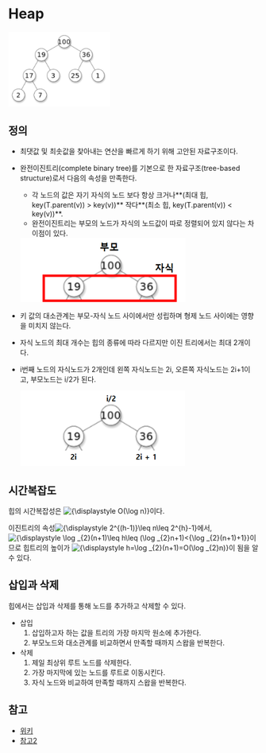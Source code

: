 # Heap

<img src="images/heap/image-20200826010304457.png" alt="image-20200826010304457" style="zoom:80%;" />

## 정의

- 최댓값 및 최솟값을 찾아내는 연산을 빠르게 하기 위해 고안된 자료구조이다. 

- 완전이진트리(complete binary tree)를 기본으로 한 자료구조(tree-based structure)로서 다음의 속성을 만족한다.
  - 각 노드의 값은 자기 자식의 노드 보다 항상 크거나**(최대 힙, key(T.parent(v)) > key(v))** 작다**(최소 힙, key(T.parent(v)) < key(v))**.
  - 완전이진트리는 부모의 노드가 자식의 노드값이 따로 정렬되어 있지 않다는 차이점이 있다.

  <img src="images/heap/image-20200826011103428.png" alt="image-20200826011103428" style="zoom:80%;" />

- 키 값의 대소관계는 부모-자식 노드 사이에서만 성립하며 형제 노드 사이에는 영향을 미치지 않는다.

- 자식 노드의 최대 개수는 힙의 종류에 따라 다르지만 이진 트리에서는 최대 2개이다.

- i번째 노드의 자식노드가 2개인데 왼쪽 자식노드는 2i, 오른쪽 자식노드는 2i+1이고, 부모노드는 i/2가 된다.

  <img src="images/heap/image-20200826012052768.png" alt="image-20200826012052768" style="zoom:80%;" />

  

## 시간복잡도

힙의 시간복잡성은 ![{\displaystyle O(\log n)}](https://wikimedia.org/api/rest_v1/media/math/render/svg/aae0f22048ba6b7c05dbae17b056bfa16e21807d)이다.

이진트리의 속성![{\displaystyle 2^{(h-1)}\leq n\leq 2^{h}-1}](https://wikimedia.org/api/rest_v1/media/math/render/svg/7a30a9d783e20d8a480f8f969042361cfca89cd0)에서,![{\displaystyle \log _{2}(n+1)\leq h\leq (\log _{2}n+1)<{\log _{2}(n+1)+1}}](https://wikimedia.org/api/rest_v1/media/math/render/svg/c3ff3b52b309c679b96dbe2ce0f52bd1efbd567c)이므로 힙트리의 높이가 ![{\displaystyle h=\log _{2}(n+1)=O(\log _{2}n)}](https://wikimedia.org/api/rest_v1/media/math/render/svg/18dbf99d3ddcf0f23d7a2470ccc4774573dc94a8)이 됨을 알 수 있다.



## 삽입과 삭제

힙에서는 삽입과 삭제를 통해 노드를 추가하고 삭제할 수 있다.

- 삽입
  1. 삽입하고자 하는 값을 트리의 가장 마지막 원소에 추가한다.
  2. 부모노드와 대소관계를 비교하면서 만족할 때까지 스왑을 반복한다.
- 삭제
  1. 제일 최상위 루트 노드를 삭제한다.
  2. 가장 마지막에 있는 노드를 루트로 이동시킨다.
  3. 자식 노드와 비교하여 만족할 때까지 스왑을 반복한다.



## 참고

- [위키](https://ko.wikipedia.org/wiki/%ED%9E%99_(%EC%9E%90%EB%A3%8C_%EA%B5%AC%EC%A1%B0))
- [참고2](https://hocheon.tistory.com/70)
